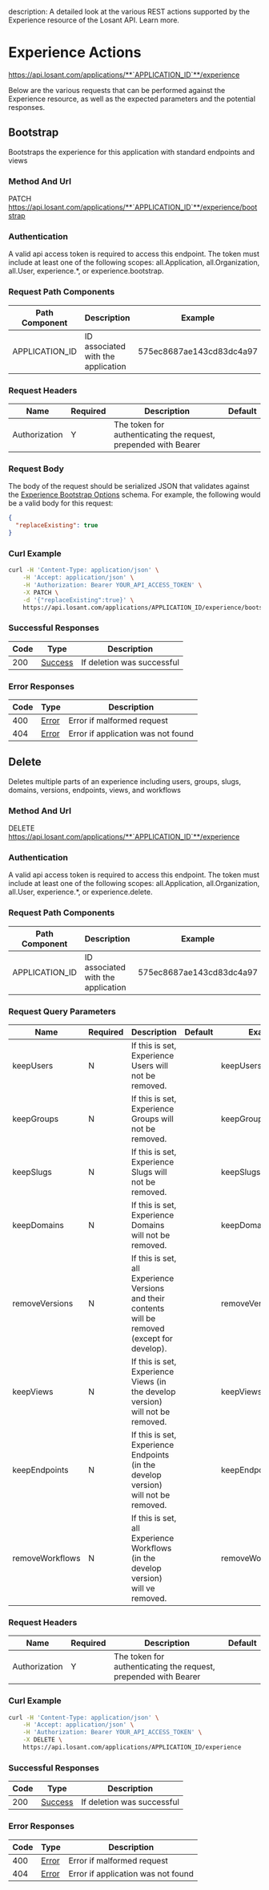 description: A detailed look at the various REST actions supported by the Experience resource of the Losant API. Learn more.

# Experience Actions

https://api.losant.com/applications/**`APPLICATION_ID`**/experience

Below are the various requests that can be performed against the
Experience resource, as well as the expected
parameters and the potential responses.

## Bootstrap

Bootstraps the experience for this application with standard endpoints and views

### Method And Url <a name="bootstrap-method-url"></a>

PATCH https://api.losant.com/applications/**`APPLICATION_ID`**/experience/bootstrap

### Authentication <a name="bootstrap-authentication"></a>

A valid api access token is required to access this endpoint. The token must
include at least one of the following scopes:
all.Application, all.Organization, all.User, experience.*, or experience.bootstrap.

### Request Path Components <a name="bootstrap-path-components"></a>

| Path Component | Description | Example |
| -------------- | ----------- | ------- |
| APPLICATION_ID | ID associated with the application | 575ec8687ae143cd83dc4a97 |

### Request Headers <a name="bootstrap-headers"></a>

| Name | Required | Description | Default |
| ---- | -------- | ----------- | ------- |
| Authorization | Y | The token for authenticating the request, prepended with Bearer | |

### Request Body <a name="bootstrap-body"></a>

The body of the request should be serialized JSON that validates against
the [Experience Bootstrap Options](schemas.md#experience-bootstrap-options) schema. For example, the following would be a
valid body for this request:

```json
{
  "replaceExisting": true
}
```

### Curl Example <a name="bootstrap-curl-example"></a>

```bash
curl -H 'Content-Type: application/json' \
    -H 'Accept: application/json' \
    -H 'Authorization: Bearer YOUR_API_ACCESS_TOKEN' \
    -X PATCH \
    -d '{"replaceExisting":true}' \
    https://api.losant.com/applications/APPLICATION_ID/experience/bootstrap
```

### Successful Responses <a name="bootstrap-successful-responses"></a>

| Code | Type | Description |
| ---- | ---- | ----------- |
| 200 | [Success](schemas.md#success) | If deletion was successful |

### Error Responses <a name="bootstrap-error-responses"></a>

| Code | Type | Description |
| ---- | ---- | ----------- |
| 400 | [Error](schemas.md#error) | Error if malformed request |
| 404 | [Error](schemas.md#error) | Error if application was not found |

## Delete

Deletes multiple parts of an experience including users, groups, slugs, domains, versions, endpoints, views, and workflows

### Method And Url <a name="delete-method-url"></a>

DELETE https://api.losant.com/applications/**`APPLICATION_ID`**/experience

### Authentication <a name="delete-authentication"></a>

A valid api access token is required to access this endpoint. The token must
include at least one of the following scopes:
all.Application, all.Organization, all.User, experience.*, or experience.delete.

### Request Path Components <a name="delete-path-components"></a>

| Path Component | Description | Example |
| -------------- | ----------- | ------- |
| APPLICATION_ID | ID associated with the application | 575ec8687ae143cd83dc4a97 |

### Request Query Parameters <a name="delete-query-params"></a>

| Name | Required | Description | Default | Example |
| ---- | -------- | ----------- | ------- | ------- |
| keepUsers | N | If this is set, Experience Users will not be removed. |  | keepUsers&#x3D;true |
| keepGroups | N | If this is set, Experience Groups will not be removed. |  | keepGroups&#x3D;true |
| keepSlugs | N | If this is set, Experience Slugs will not be removed. |  | keepSlugs&#x3D;true |
| keepDomains | N | If this is set, Experience Domains will not be removed. |  | keepDomains&#x3D;true |
| removeVersions | N | If this is set, all Experience Versions and their contents will be removed (except for develop). |  | removeVersions&#x3D;true |
| keepViews | N | If this is set, Experience Views (in the develop version) will not be removed. |  | keepViews&#x3D;true |
| keepEndpoints | N | If this is set, Experience Endpoints (in the develop version) will not be removed. |  | keepEndpoints&#x3D;true |
| removeWorkflows | N | If this is set, all Experience Workflows (in the develop version) will ve removed. |  | removeWorkflows&#x3D;true |

### Request Headers <a name="delete-headers"></a>

| Name | Required | Description | Default |
| ---- | -------- | ----------- | ------- |
| Authorization | Y | The token for authenticating the request, prepended with Bearer | |

### Curl Example <a name="delete-curl-example"></a>

```bash
curl -H 'Content-Type: application/json' \
    -H 'Accept: application/json' \
    -H 'Authorization: Bearer YOUR_API_ACCESS_TOKEN' \
    -X DELETE \
    https://api.losant.com/applications/APPLICATION_ID/experience
```

### Successful Responses <a name="delete-successful-responses"></a>

| Code | Type | Description |
| ---- | ---- | ----------- |
| 200 | [Success](schemas.md#success) | If deletion was successful |

### Error Responses <a name="delete-error-responses"></a>

| Code | Type | Description |
| ---- | ---- | ----------- |
| 400 | [Error](schemas.md#error) | Error if malformed request |
| 404 | [Error](schemas.md#error) | Error if application was not found |
